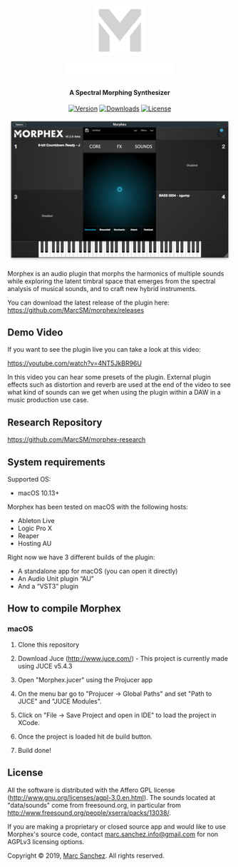 <p align="center"><img width="110" height="110" src="https://github.com/MarcSM/morphex/blob/master/Assets/Images/Logos/morphex_logo.png?raw=true"></p>

<p align="center"><img width="248" src="https://github.com/MarcSM/morphex/blob/master/Assets/Images/Logos/morphex_long_logo.svg?raw=true"></p>

<h4 align="center">A Spectral Morphing Synthesizer</h4>

<p align="center">
  <a href="https://github.com/MarcSM/morphex/releases"><img src="https://img.shields.io/github/release/MarcSM/morphex.svg" alt="Version"></a>
  <a href="https://github.com/MarcSM/morphex/releases"><img src="https://img.shields.io/github/downloads/MarcSM/morphex/total.svg" alt="Downloads"></a>
  <a href="https://www.gnu.org/licenses/agpl-3.0"><img src="https://img.shields.io/badge/License-AGPL%20v3-blue.svg" alt="License"></a>
</p>

<p align="center">
  <a href="https://github.com/MarcSM/morphex"><img src="https://github.com/MarcSM/morphex/blob/master/Assets/Images/GUI/current_version.png?raw=true" alt="Morphex GUI"></a>
</p>

Morphex is an audio plugin that morphs the harmonics of multiple sounds while exploring the latent timbral space that emerges from the spectral analysis of musical sounds, and to craft new hybrid instruments. 

You can download the latest release of the plugin here: https://github.com/MarcSM/morphex/releases

## Demo Video

If you want to see the plugin live you can take a look at this video:

https://youtube.com/watch?v=4NT5JkBR96U

In this video you can hear some presets of the plugin. External plugin effects such as distortion and reverb are used at the end of the video to see what kind of sounds can we get when using the plugin within a DAW in a music production use case.

## Research Repository

https://github.com/MarcSM/morphex-research

## System requirements

Supported OS:

- macOS 10.13+

Morphex has been tested on macOS with the following hosts:

- Ableton Live
- Logic Pro X
- Reaper
- Hosting AU

Right now we have 3 different builds of the plugin:

- A standalone app for macOS (you can open it directly)
- An Audio Unit plugin “AU”
- And a “VST3” plugin

## How to compile Morphex

### macOS

1. Clone this repository

2. Download Juce (http://www.juce.com/) - This project is currently made using JUCE v5.4.3

3. Open "Morphex.jucer" using the Projucer app

4. On the menu bar go to "Projucer -> Global Paths" and set "Path to JUCE" and "JUCE Modules".

5. Click on "File -> Save Project and open in IDE" to load the project in XCode. 

6. Once the project is loaded hit de build button.

7. Build done!

## License

All the software is distributed with the Affero GPL license (http://www.gnu.org/licenses/agpl-3.0.en.html). The sounds located at "data/sounds" come from freesound.org, in particular from http://www.freesound.org/people/xserra/packs/13038/.

If you are making a proprietary or closed source app and would like to use Morphex's source code, contact marc.sanchez.info@gmail.com for non AGPLv3 licensing options.

Copyright © 2019, [Marc Sanchez](https://github.com/MarcSM).
All rights reserved.
